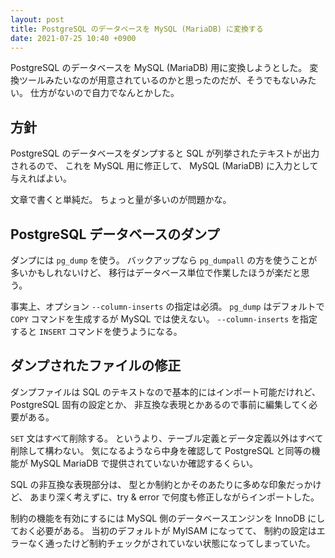 ```yaml
---
layout: post
title: PostgreSQL のデータベースを MySQL (MariaDB) に変換する
date: 2021-07-25 10:40 +0900
---
```

PostgreSQL のデータベースを MySQL (MariaDB) 用に変換しようとした。
変換ツールみたいなのが用意されているのかと思ったのだが、そうでもないみたい。
仕方がないので自力でなんとかした。

## 方針

PostgreSQL のデータベースをダンプすると
SQL が列挙されたテキストが出力されるので、
これを MySQL 用に修正して、
MySQL (MariaDB) に入力として与えればよい。

文章で書くと単純だ。
ちょっと量が多いのが問題かな。

## PostgreSQL データベースのダンプ

ダンプには `pg_dump` を使う。
バックアップなら `pg_dumpall` の方を使うことが多いかもしれないけど、
移行はデータベース単位で作業したほうが楽だと思う。

事実上、オプション `--column-inserts` の指定は必須。
`pg_dump` はデフォルトで `COPY` コマンドを生成するが MySQL では使えない。
`--column-inserts` を指定すると `INSERT` コマンドを使うようになる。

## ダンプされたファイルの修正

ダンプファイルは SQL のテキストなので基本的にはインポート可能だけれど、
PostgreSQL 固有の設定とか、
非互換な表現とかあるので事前に編集してく必要がある。

`SET` 文はすべて削除する。
というより、テーブル定義とデータ定義以外はすべて削除して構わない。
気になるようなら中身を確認して PostgreSQL と同等の機能が
MySQL MariaDB で提供されていないか確認するくらい。

SQL の非互換な表現部分は、
型とか制約とかそのあたりに多めな印象だっかけど、
あまり深く考えずに、try & error で何度も修正しながらインポートした。

制約の機能を有効にするには MySQL 側のデータベースエンジンを InnoDB にしておく必要がある。
当初のデフォルトが MyISAM になってて、
制約の設定はエラーなく通ったけど制約チェックがされていない状態になってしまっていた。


